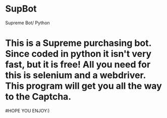 # SupBot
Supreme Bot/ Python
# This is a Supreme purchasing bot. Since coded in python it isn't very fast, but it is free! All you need for this is selenium and a webdriver. This program will get you all the way to the Captcha. 

#HOPE YOU ENJOY:)
